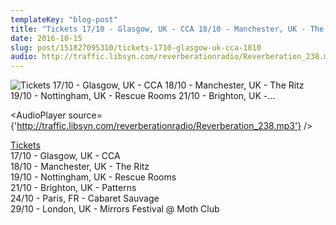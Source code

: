 ```yaml
---
templateKey: "blog-post"
title: "Tickets 17/10 - Glasgow, UK - CCA 18/10 - Manchester, UK - The Ritz 19/10 - Nottingham, UK - Rescue Rooms 21/10 - Brighton, UK -..."
date: 2016-10-15
slug: post/151827095310/tickets-1710-glasgow-uk-cca-1810
audio: http://traffic.libsyn.com/reverberationradio/Reverberation_238.mp3
---
```


![Tickets 17/10 - Glasgow, UK - CCA 18/10 - Manchester, UK - The Ritz 19/10 - Nottingham, UK - Rescue Rooms 21/10 - Brighton, UK -...](../images/2b17bfd11d969fa9c7e00fa4aebb298b80fc994d6c7e9a45b6fe678cf8b3b28a.jpg)

<AudioPlayer source={'http://traffic.libsyn.com/reverberationradio/Reverberation_238.mp3'} />

<p><a href="reverberationradio.com/live">Tickets</a><br />17/10 - Glasgow, UK - CCA<br />18/10 - Manchester, UK - The Ritz<br />19/10 - Nottingham, UK - Rescue Rooms<br />21/10 - Brighton, UK - Patterns<br />24/10 - Paris, FR - Cabaret Sauvage<br />29/10 - London, UK - Mirrors Festival @ Moth Club<br /></p>
